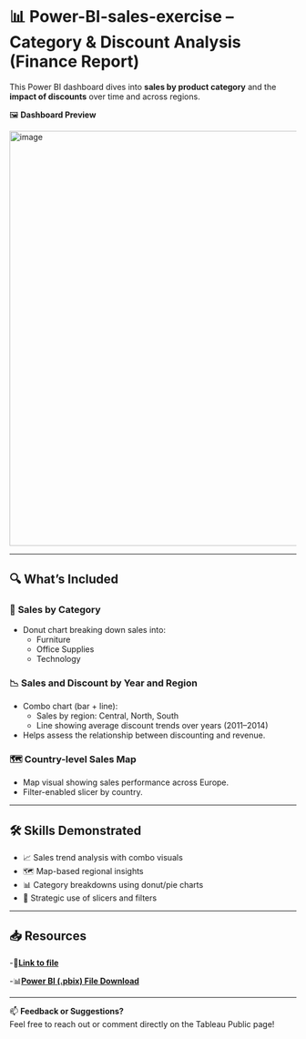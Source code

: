 # 📊 Power-BI-sales-exercise – Category & Discount Analysis (Finance Report)

This Power BI dashboard dives into **sales by product category** and the **impact of discounts** over time and across regions.

🖼️ **Dashboard Preview**  

<img width="1373" height="729" alt="image" src="https://github.com/user-attachments/assets/8b01748d-de69-4294-a89d-929ad4c80456" />

---

## 🔍 What’s Included 

### 🥧 **Sales by Category**
- Donut chart breaking down sales into:
  - Furniture
  - Office Supplies
  - Technology

### 📉 **Sales and Discount by Year and Region**
- Combo chart (bar + line):
  - Sales by region: Central, North, South
  - Line showing average discount trends over years (2011–2014)
- Helps assess the relationship between discounting and revenue.

### 🗺️ **Country-level Sales Map**
- Map visual showing sales performance across Europe.
- Filter-enabled slicer by country.

---

## 🛠️ Skills Demonstrated

- 📈 Sales trend analysis with combo visuals
- 🗺 Map-based regional insights
- 📊 Category breakdowns using donut/pie charts
- 🎯 Strategic use of slicers and filters

---

## 📥 Resources

-🔗[**Link to file**](https://b2wcompletetraining057-my.sharepoint.com/:u:/g/personal/arommendez_bootcamp_justit_co_uk/EWm4Z2Mk5KBKnBPAxA_XqGoBiBNbDPTw1TxglXQh-E30oQ?e=zDUOhc/)

-📊[**Power BI (.pbix) File Download**](https://raw.githubusercontent.com/Aromrom/Power-BI-sales-exercise/refs/heads/main/Sales%20Power%20BI%20exercise.pbix)

---


📫 **Feedback or Suggestions?**  
Feel free to reach out or comment directly on the Tableau Public page!
